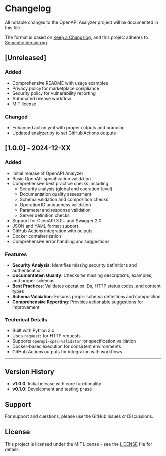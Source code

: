 # Changelog

All notable changes to the OpenAPI Analyzer project will be documented in this file.

The format is based on [Keep a Changelog](https://keepachangelog.com/en/1.0.0/),
and this project adheres to [Semantic Versioning](https://semver.org/spec/v2.0.0.html).

## [Unreleased]

### Added
- Comprehensive README with usage examples
- Privacy policy for marketplace compliance
- Security policy for vulnerability reporting
- Automated release workflow
- MIT license

### Changed
- Enhanced action.yml with proper outputs and branding
- Updated analyzer.py to set GitHub Actions outputs

## [1.0.0] - 2024-12-XX

### Added
- Initial release of OpenAPI Analyzer
- Basic OpenAPI specification validation
- Comprehensive best practice checks including:
  - Security analysis (global and operation-level)
  - Documentation quality assessment
  - Schema validation and composition checks
  - Operation ID uniqueness validation
  - Parameter and response validation
  - Server definition checks
- Support for OpenAPI 3.0+ and Swagger 2.0
- JSON and YAML format support
- GitHub Actions integration with outputs
- Docker containerization
- Comprehensive error handling and suggestions

### Features
- **Security Analysis**: Identifies missing security definitions and authentication
- **Documentation Quality**: Checks for missing descriptions, examples, and proper schemas
- **Best Practices**: Validates operation IDs, HTTP status codes, and content types
- **Schema Validation**: Ensures proper schema definitions and composition
- **Comprehensive Reporting**: Provides actionable suggestions for improvement

### Technical Details
- Built with Python 3.x
- Uses `requests` for HTTP requests
- Supports `openapi-spec-validator` for specification validation
- Docker-based execution for consistent environments
- GitHub Actions outputs for integration with workflows

---

## Version History

- **v1.0.0**: Initial release with core functionality
- **v0.1.0**: Development and testing phase

## Support

For support and questions, please use the GitHub Issues or Discussions.

## License

This project is licensed under the MIT License - see the [LICENSE](LICENSE) file for details.
